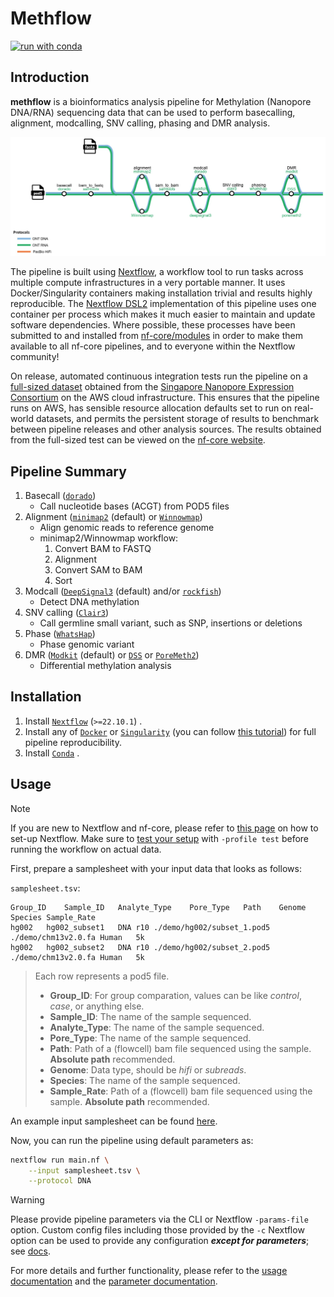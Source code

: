 # Methflow

[![run with conda](http://img.shields.io/badge/run%20with-conda-3EB049?labelColor=000000&logo=anaconda)](https://docs.conda.io/en/latest/)

## Introduction

**methflow** is a bioinformatics analysis pipeline for Methylation (Nanopore DNA/RNA) sequencing data that can be used to perform basecalling, alignment, modcalling, SNV calling, phasing and DMR analysis. 



![methflow(v1.0.0)](docs/images/Methflow(v1.0.0).jpg)



The pipeline is built using [Nextflow](https://www.nextflow.io), a workflow tool to run tasks across multiple compute infrastructures in a very portable manner. It uses Docker/Singularity containers making installation trivial and results highly reproducible.  The [Nextflow DSL2](https://www.nextflow.io/docs/latest/dsl2.html) implementation of this pipeline uses one container per process which makes it much easier to maintain and update software dependencies. Where possible, these processes have been submitted to and installed from [nf-core/modules](https://github.com/nf-core/modules) in order to make them available to all nf-core pipelines, and to everyone within the Nextflow community!

On release, automated continuous integration tests run the pipeline on a [full-sized dataset](https://github.com/nf-core/test-datasets/tree/nanoseq#full-sized-test-data) obtained from the [Singapore Nanopore Expression Consortium](https://github.com/GoekeLab/sg-nex-data) on the AWS cloud infrastructure. This ensures that the pipeline runs on AWS, has sensible resource allocation defaults set to run on real-world datasets, and permits the persistent storage of results to benchmark between pipeline releases and other analysis sources. The results obtained from the full-sized test can be viewed on the [nf-core website](https://nf-co.re/nanoseq/results).

## Pipeline Summary

1. Basecall ([`dorado`](https://github.com/nanoporetech/dorado))
   - Call nucleotide bases (ACGT) from POD5 files
2. Alignment ([`minimap2`](https://github.com/lh3/minimap2) (default) or [`Winnowmap`](https://github.com/marbl/Winnowmap))
   - Align genomic reads to reference genome
   - minimap2/Winnowmap workflow:
     1. Convert BAM to FASTQ
     2. Alignment
     3. Convert SAM to BAM
     4. Sort
3. Modcall ([`DeepSignal3`](https://github.com/PengNi/deepsignal3) (default) and/or [`rockfish`](https://github.com/lbcb-sci/rockfish))
   - Detect DNA methylation
4. SNV calling ([`Clair3`](https://github.com/HKU-BAL/Clair3))
   - Call germline small variant, such as SNP, insertions or deletions
5. Phase ([`WhatsHap`](https://github.com/whatshap/whatshap))
   - Phase genomic variant
6. DMR ([`Modkit`](https://github.com/nanoporetech/modkit) (default) or [`DSS`](https://bioconductor.org/packages/release/bioc/html/DSS.html) or [`PoreMeth2`](https://github.com/Lab-CoMBINE/PoreMeth2))
   - Differential methylation analysis


## Installation

1. Install [`Nextflow`](https://www.nextflow.io/docs/latest/getstarted.html#installation) (`>=22.10.1`) .
2. Install any of [`Docker`](https://docs.docker.com/engine/installation/) or [`Singularity`](https://www.sylabs.io/guides/3.0/user-guide/) (you can follow [this tutorial](https://singularity-tutorial.github.io/01-installation/)) for full pipeline reproducibility. 
3. Install [`Conda`](https://docs.conda.io/projects/conda/en/latest/user-guide/install/linux.html) .

## Usage

> [!NOTE]
> If you are new to Nextflow and nf-core, please refer to [this page](https://nf-co.re/docs/usage/installation) on how to set-up Nextflow. Make sure to [test your setup](https://nf-co.re/docs/usage/introduction#how-to-run-a-pipeline) with `-profile test` before running the workflow on actual data.

First, prepare a samplesheet with your input data that looks as follows:

`samplesheet.tsv`:

```tsv
Group_ID	Sample_ID  	Analyte_Type	Pore_Type	Path	Genome	Species	Sample_Rate
hg002	hg002_subset1	DNA	r10	./demo/hg002/subset_1.pod5	./demo/chm13v2.0.fa	Human	5k
hg002	hg002_subset2	DNA	r10	./demo/hg002/subset_2.pod5	./demo/chm13v2.0.fa	Human	5k
```

> Each row represents a pod5 file.
>
> - **Group_ID**: For group comparation, values can be like *control*, *case*, or anything else.
> - **Sample_ID**: The name of the sample sequenced.
> - **Analyte_Type**: The name of the sample sequenced.
> - **Pore_Type**: The name of the sample sequenced.
> - **Path**: Path of a (flowcell) bam file sequenced using the sample. **Absolute path** recommended.
> - **Genome**: Data type, should be *hifi* or *subreads*.
> - **Species**: The name of the sample sequenced.
> - **Sample_Rate**: Path of a (flowcell) bam file sequenced using the sample. **Absolute path** recommended.

An example input samplesheet can be found [here](demo/samplesheet.tsv).

Now, you can run the pipeline using default parameters as:

```bash
nextflow run main.nf \
    --input samplesheet.tsv \
    --protocol DNA 
```

> [!WARNING]
> Please provide pipeline parameters via the CLI or Nextflow `-params-file` option. Custom config files including those provided by the `-c` Nextflow option can be used to provide any configuration _**except for parameters**_; see [docs](https://nf-co.re/docs/usage/getting_started/configuration#custom-configuration-files).

For more details and further functionality, please refer to the [usage documentation]( ) and the [parameter documentation]( ).



